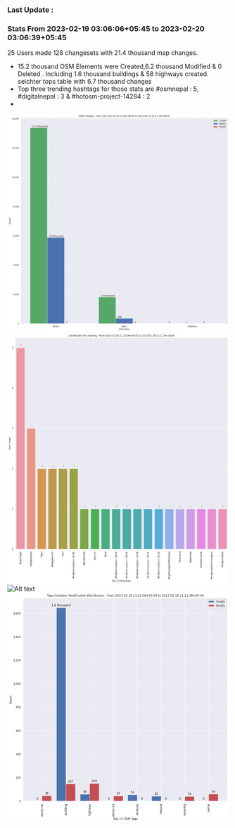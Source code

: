 ### Last Update :

### Stats From 2023-02-19 03:06:06+05:45 to 2023-02-20 03:06:39+05:45

25 Users made 128 changesets with 21.4 thousand map changes.
- 15.2 thousand OSM Elements were Created,6.2 thousand Modified & 0 Deleted . Including 1.6 thousand buildings & 58 highways created. seichter tops table with 6.7 thousand changes
- Top three trending hashtags for those stats are #osmnepal : 5, #digitalnepal : 3 & #hotosm-project-14284 : 2
- 
![Alt text](./charts/osm_changes.png) 
![Alt text](./charts/users_per_hashtag.png) 
![Alt text](./charts/users_per_country.png) 
![Alt text](./charts/tags.png) 
